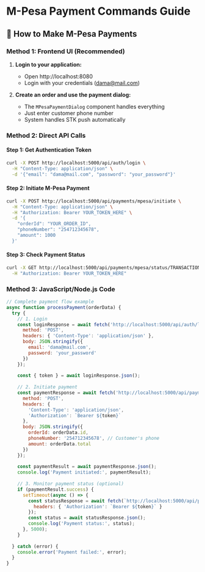 # M-Pesa Payment Commands Guide

## 🚀 How to Make M-Pesa Payments

### Method 1: Frontend UI (Recommended)
1. **Login to your application:**
   - Open http://localhost:8080
   - Login with your credentials (dama@mail.com)

2. **Create an order and use the payment dialog:**
   - The `MPesaPaymentDialog` component handles everything
   - Just enter customer phone number
   - System handles STK push automatically

### Method 2: Direct API Calls

#### Step 1: Get Authentication Token
```bash
curl -X POST http://localhost:5000/api/auth/login \
  -H "Content-Type: application/json" \
  -d '{"email": "dama@mail.com", "password": "your_password"}'
```

#### Step 2: Initiate M-Pesa Payment
```bash
curl -X POST http://localhost:5000/api/payments/mpesa/initiate \
  -H "Content-Type: application/json" \
  -H "Authorization: Bearer YOUR_TOKEN_HERE" \
  -d '{
    "orderId": "YOUR_ORDER_ID",
    "phoneNumber": "254712345678",
    "amount": 1000
  }'
```

#### Step 3: Check Payment Status
```bash
curl -X GET http://localhost:5000/api/payments/mpesa/status/TRANSACTION_ID \
  -H "Authorization: Bearer YOUR_TOKEN_HERE"
```

### Method 3: JavaScript/Node.js Code

```javascript
// Complete payment flow example
async function processPayment(orderData) {
  try {
    // 1. Login
    const loginResponse = await fetch('http://localhost:5000/api/auth/login', {
      method: 'POST',
      headers: { 'Content-Type': 'application/json' },
      body: JSON.stringify({
        email: 'dama@mail.com',
        password: 'your_password'
      })
    });
    
    const { token } = await loginResponse.json();
    
    // 2. Initiate payment
    const paymentResponse = await fetch('http://localhost:5000/api/payments/mpesa/initiate', {
      method: 'POST',
      headers: {
        'Content-Type': 'application/json',
        'Authorization': `Bearer ${token}`
      },
      body: JSON.stringify({
        orderId: orderData.id,
        phoneNumber: '254712345678', // Customer's phone
        amount: orderData.total
      })
    });
    
    const paymentResult = await paymentResponse.json();
    console.log('Payment initiated:', paymentResult);
    
    // 3. Monitor payment status (optional)
    if (paymentResult.success) {
      setTimeout(async () => {
        const statusResponse = await fetch(`http://localhost:5000/api/payments/mpesa/status/${paymentResult.transactionId}`, {
          headers: { 'Authorization': `Bearer ${token}` }
        });
        const status = await statusResponse.json();
        console.log('Payment status:', status);
      }, 5000);
    }
    
  } catch (error) {
    console.error('Payment failed:', error);
  }
}
```

